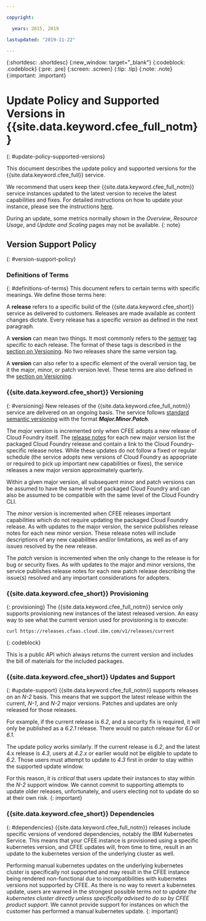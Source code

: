 ```yaml
---

copyright:

  years: 2015, 2019

lastupdated: "2019-11-22"

---
```


{:shortdesc: .shortdesc}
{:new_window: target="_blank"}
{:codeblock: .codeblock}
{:pre: .pre}
{:screen: .screen}
{:tip: .tip}
{:note: .note}
{:important: .important}

# Update Policy and Supported Versions in {{site.data.keyword.cfee_full_notm}}
{: #update-policy-supported-versions}

This document describes the update policy and supported versions for the {{site.data.keyword.cfee_full}} service.

We recommend that users keep their {{site.data.keyword.cfee_full_notm}} service instances updated to the latest version to receive the latest capabilities and fixes.  For detailed instructions on how to update your instance, please see the instructions [here](cloud-foundry?topic=cloud-foundry-public-update-scale).

During an update, some metrics normally shown in the _Overview_, _Resource Usage_, and _Update and Scaling_ pages may not be available.
{: note}

## Version Support Policy
{: #version-support-policy}

### Definitions of Terms
{: #definitions-of-terms}
This document refers to certain terms with specific meanings.  We define those terms here:

A **release** refers to a specific build of the {{site.data.keyword.cfee_short}} service as delivered to customers.  Releases are made available as content changes dictate.  Every release has a specific _version_ as defined in the next paragraph.

A **version** can mean two things.  It most commonly refers to the [semver](https://semver.org) tag specific to each release.  The format of these tags is described in the [section on Versioning](cloud-foundry?topic=cloud-foundry-public-update-policy-supported-versions#versioning).  No two releases share the same version tag.

A **version** can also refer to a specific element of the overall version tag, be it the major, minor, or patch version level.  These terms are also defined in the [section on Versioning](cloud-foundry?topic=cloud-foundry-public-update-policy-supported-versions#versioning).

### {{site.data.keyword.cfee_short}} Versioning
{: #versioning}
New releases of the {{site.data.keyword.cfee_full_notm}} service are delivered on an ongoing basis.  The service follows [standard semantic versioning](https://semver.org) with the format _**Major.Minor.Patch**_.

The _major_ version is incremented only when CFEE adopts a new release of Cloud Foundry itself.  The [release notes](cloud-foundry?topic=cloud-foundry-public-what-s-new-in-ibm-cloud-foundry-enterprise-environment) for each new major version list the packaged Cloud Foundry release and contain a link to the Cloud Foundry-specific release notes.  While these updates do not follow a fixed or regular schedule (the service adopts new versions of Cloud Foundry as appopriate or required to pick up important new capabilities or fixes), the service releases a new major version approximately quarterly.

Within a given major version, all subsequent minor and patch versions can be assumed to have the same level of packaged Cloud Foundry and can also be assumed to be compatible with the same level of the Cloud Foundry CLI.

The _minor_ version is incremented when CFEE releases important capabilities which do not require updating the packaged Cloud Foundry release.  As with updates to the major version, the service publishes release notes for each new minor version.  These release notes will include descriptions of any new capabilities and/or limitations, as well as of any issues resolved by the new release.

The _patch_ version is incremented when the only change to the release is for bug or security fixes.  As with updates to the major and minor versions, the service publishes release notes for each new patch release describing the issue(s) resolved and any important considerations for adopters.

### {{site.data.keyword.cfee_short}} Provisioning
{: provisioning}
The {{site.data.keyword.cfee_full_notm}} service only supports provisioning new instances of the latest released version.  An easy way to see what the current version used for provisioning is to execute:

```
curl https://releases.cfaas.cloud.ibm.com/v1/releases/current
```
{: codeblock}

This is a public API which always returns the current version and includes the bill of materials for the included packages.

### {{site.data.keyword.cfee_short}} Updates and Support
{: #update-support}
{{site.data.keyword.cfee_full_notm}} supports releases on an _N-2_ basis.  This means that we support the latest release within the current, _N-1_, and _N-2_ major versions.  Patches and updates are only released for those releases.

For example, if the current release is _6.2_, and a security fix is required, it will only be published as a _6.2.1_ release.  There would no patch release for _6.0_ or _6.1_.

The update policy works similarly.  If the current release is _6.2_, and the latest 4.x release is _4.3_, users at _4.2.x_ or earlier would not be eligible to update to _6.2_.  Those users must attempt to update to _4.3_ first in order to stay within the supported update window.  

For this reason, it is _critical_ that users update their instances to stay within the _N-2_ support window.  We cannot commit to supporting attempts to update older releases, unfortunately, and users electing not to update do so at their own risk.
{: important}

### {{site.data.keyword.cfee_short}} Dependencies
{: #dependencies}
{{site.data.keyword.cfee_full_notm}} releases include specific versions of vendored dependencies, notably the IBM Kubernetes Service.  This means that your CFEE instance is provisioned using a specific kubernetes version, and CFEE updates will, from time to time, result in an update to the kubernetes version of the underlying cluster as well.

Performing manual kubernetes updates on the underlying kubernetes cluster is specifically not supported and may result in the CFEE instance being rendered non-functional due to incompatibilities with kubernetes versions not supported by CFEE.  As there is no way to revert a kubernetes update, users are warned in the strongest possible terms _not to update the kubernetes cluster directly unless specifically advised to do so by CFEE product support_.  We cannot provide support for instances on which the customer has performed a manual kubernetes update.
{: important}
